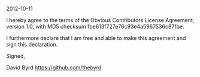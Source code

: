 2012-10-11

I hereby agree to the terms of the Obvious Contributors License Agreement, version 1.0, with MD5 checksum fbe613f727e76c93e4a5967536c87fbe.

I furthermore declare that I am free and able to make this agreement and sign this declaration.

Signed,

David Byrd https://github.com/thebyrd
